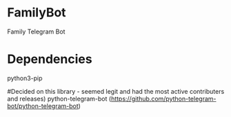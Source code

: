 # FamilyBot
Family Telegram Bot

# Dependencies
python3-pip

#Decided on this library - seemed legit and had the most active contributers and releases)
python-telegram-bot (https://github.com/python-telegram-bot/python-telegram-bot)
